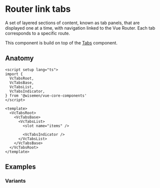 # Router link tabs

A set of layered sections of content, known as tab panels, that are displayed one at a time, with navigation linked to the Vue Router. Each tab corresponds to a specific route.

This component is build on top of the [Tabs](/packages/components-next/components/tabs/tabs.html) component.

<ComponentPreview name="router-link-tabs/examples/main" />

## Anatomy

```vue
<script setup lang="ts">
import {
  VcTabsRoot,
  VcTabsBase,
  VcTabsList,
  VcTabsIndicator,
} from '@wisemen/vue-core-components'
</script>

<template>
  <VcTabsRoot>
    <VcTabsBase>
      <VcTabsList>
        <slot name="items" />

        <VcTabsIndicator />
      </VcTabsList>
    </VcTabsBase>
  </VcTabsRoot>
</template>
```

<!-- @include: ./router-link-tabs-meta.md -->

## Examples

### Variants
<ComponentPreview name="router-link-tabs/examples/variant" />